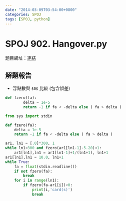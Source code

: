 ```yaml
---
date: "2014-03-09T03:54:00+0800"
categories: SPOJ
tags: [SPOJ, python]
---
```

# SPOJ 902. Hangover.py

題目網址：[連結](http://www.spoj.com/problems/HANGOVER/)

## 解題報告

* 浮點數與 `$0$` 比較 (包含誤差)

```python
def fzero(fa):
		delta = 1e-5
		return -1 if fa < -delta else ( fa > delta )
```

```python
from sys import stdin

def fzero(fa):
	delta = 1e-5
	return -1 if fa < -delta else ( fa > delta )

ar1, ln1 = [.0]*300, 1
while ln1<300 and fzero(ar1[ln1-1]-5.20)<1:
	ar1[ln1],ln1 = ar1[ln1-1]+1/(ln1+1), ln1+1
ar1[ln1],ln1 = 10.0, ln1+1
while True:
	fa = float(stdin.readline())
	if not fzero(fa):
		break
	for i in range(ln1):
		if fzero(fa-ar1[i])<0:
			print(i,'card(s)')
			break
```
